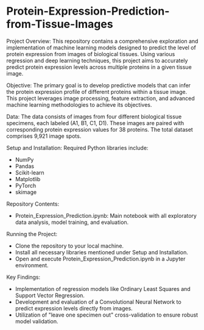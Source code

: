 # Protein-Expression-Prediction-from-Tissue-Images

Project Overview: 
This repository contains a comprehensive exploration and implementation of machine learning models designed to predict the level of protein expression from images of biological tissues. Using various regression and deep learning techniques, this project aims to accurately predict protein expression levels across multiple proteins in a given tissue image.

Objective: 
The primary goal is to develop predictive models that can infer the protein expression profile of different proteins within a tissue image. This project leverages image processing, feature extraction, and advanced machine learning methodologies to achieve its objectives.

Data:
The data consists of images from four different biological tissue specimens, each labeled (A1, B1, C1, D1). These images are paired with corresponding protein expression values for 38 proteins. The total dataset comprises 9,921 image spots.

Setup and Installation:
Required Python libraries include:

- NumPy
- Pandas
- Scikit-learn
- Matplotlib
- PyTorch
- skimage

Repository Contents:
- Protein_Expression_Prediction.ipynb: Main notebook with all exploratory data analysis, model training, and evaluation.

Running the Project:
- Clone the repository to your local machine.
- Install all necessary libraries mentioned under Setup and Installation.
- Open and execute Protein_Expression_Prediction.ipynb in a Jupyter environment.
  
Key Findings:
- Implementation of regression models like Ordinary Least Squares and Support Vector Regression.
- Development and evaluation of a Convolutional Neural Network to predict expression levels directly from images.
- Utilization of "leave one specimen out" cross-validation to ensure robust model validation.
